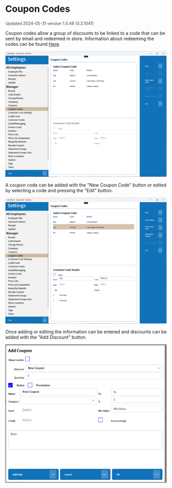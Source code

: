 # Coupon Codes
<span style="font-size:.8rem;opacity:.8">Updated 2024-05-31 version 1.0.48 (0.3.1041)</span>

Coupon codes allow a group of discounts to be linked to a code that can be sent by email and redeemed in store. Information about redeeming the codes can be found [Here](../../Functions/Coupon-Codes.md).

![Coupon Codes](../../../.attachments/Documentation/CouponCodes.png "Coupon Codes")

A coupon code can be added with the "New Coupon Code" button or edited by selecting a code and pressing the "Edit" button.

![Edit](../../../.attachments/Documentation/CouponCodes-Edit.png "Edit")

Once adding or editing the information can be entered and discounts can be added with the "Add Discount" button.

![Add/Update Coupon](../../../.attachments/Documentation/CouponCodes-AddDiscount.png "Add/Update Coupon")

